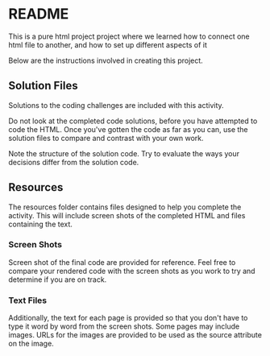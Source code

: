 # README

This is a pure html project project where we learned how to connect one html file to another, and how to set up different aspects of it


Below are the instructions involved in creating this project.

## Solution Files
Solutions to the coding challenges are included with this activity.

Do not look at the completed code solutions, before you have attempted to code the HTML. Once you've gotten the code as far as you can, use the solution files to compare and contrast with your own work.

Note the structure of the solution code. Try to evaluate the ways your decisions differ from the solution code.

## Resources
The resources folder contains files designed to help you complete the activity. This will include screen shots of the completed HTML and files containing the text.

### Screen Shots
Screen shot of the final code are provided for reference. Feel free to compare your rendered code with the screen shots as you work to try and determine if you are on track.

### Text Files
Additionally, the text for each page is provided so that you don't have to type it word by word from the screen shots. Some pages may include images. URLs for the images are provided to be used as the source attribute on the image.

